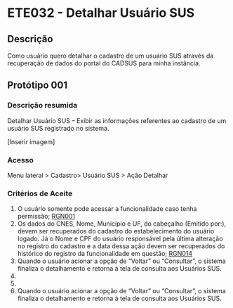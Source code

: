 # ETE032 - Detalhar Usuário SUS

## Descrição
Como usuário quero detalhar o cadastro de um usuário SUS através da recuperação de dados do portal do CADSUS para minha instância. 

## Protótipo 001

### Descrição resumida 
Detalhar Usuário SUS – Exibir as informações referentes ao cadastro de um usuário SUS registrado no sistema. 

[Inserir imagem] <!-- ![alt text](../imagens/ete-032-prot-001.png) -->

### Acesso 
Menu lateral > Cadastro> Usuário SUS > Ação Detalhar 

### Critérios de Aceite 
1. O usuário somente pode acessar a funcionalidade caso tenha permissão; [RGN001](DocumentoDeRegrasv2.md#rgn001) 
2. Os dados do CNES, Nome, Município e UF, do cabeçalho (Emitido por:), devem ser recuperados do cadastro do estabelecimento do usuário logado. Já o Nome e CPF do usuário responsável pela última alteração no registro do cadastro e a data dessa ação devem ser recuperados do histórico do registro da funcionalidade em questão; [RGN014](DocumentoDeRegrasv2.md#rgn014)
3. Quando o usuário acionar a opção de “Voltar” ou “Consultar”, o sistema finaliza o detalhamento e retorna à tela de consulta aos Usuários SUS. 
7. <!-- NÃO TEM NADA, depois corrigir numeração -->
8. <!-- NÃO TEM NADA -->
9. Quando o usuário acionar a opção de “Voltar” ou “Consultar”, o sistema finaliza o detalhamento e retorna à tela de consulta aos Usuários SUS. 